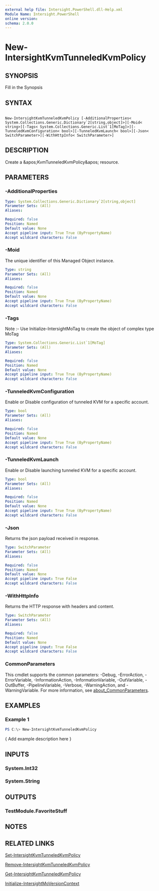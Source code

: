 ```yaml
---
external help file: Intersight.PowerShell.dll-Help.xml
Module Name: Intersight.PowerShell
online version:
schema: 2.0.0
---
```


# New-IntersightKvmTunneledKvmPolicy

## SYNOPSIS
Fill in the Synopsis

## SYNTAX

```

New-IntersightKvmTunneledKvmPolicy [-AdditionalProperties< System.Collections.Generic.Dictionary`2[string,object]>][-Moid< string>][-Tags< System.Collections.Generic.List`1[MoTag]>][-TunneledKvmConfiguration< bool>][-TunneledKvmLaunch< bool>][-Json< SwitchParameter>][-WithHttpInfo< SwitchParameter>]

```

## DESCRIPTION
Create a &amp;apos;KvmTunneledKvmPolicy&amp;apos; resource.

## PARAMETERS

### -AdditionalProperties


```yaml
Type: System.Collections.Generic.Dictionary`2[string,object]
Parameter Sets: (All)
Aliases:

Required: false
Position: Named
Default value: None
Accept pipeline input: True True (ByPropertyName)
Accept wildcard characters: False
```

### -Moid
The unique identifier of this Managed Object instance.

```yaml
Type: string
Parameter Sets: (All)
Aliases:

Required: false
Position: Named
Default value: None
Accept pipeline input: True True (ByPropertyName)
Accept wildcard characters: False
```

### -Tags


Note :- Use Initialize-IntersightMoTag to create the object of complex type MoTag

```yaml
Type: System.Collections.Generic.List`1[MoTag]
Parameter Sets: (All)
Aliases:

Required: false
Position: Named
Default value: None
Accept pipeline input: True True (ByPropertyName)
Accept wildcard characters: False
```

### -TunneledKvmConfiguration
Enable or Disable configuration of tunneled KVM for a specific account.

```yaml
Type: bool
Parameter Sets: (All)
Aliases:

Required: false
Position: Named
Default value: None
Accept pipeline input: True True (ByPropertyName)
Accept wildcard characters: False
```

### -TunneledKvmLaunch
Enable or Disable launching tunneled KVM for a specific account.

```yaml
Type: bool
Parameter Sets: (All)
Aliases:

Required: false
Position: Named
Default value: None
Accept pipeline input: True True (ByPropertyName)
Accept wildcard characters: False
```

### -Json
Returns the json payload received in response.

```yaml
Type: SwitchParameter
Parameter Sets: (All)
Aliases:

Required: false
Position: Named
Default value: None
Accept pipeline input: True False
Accept wildcard characters: False
```

### -WithHttpInfo
Returns the HTTP response with headers and content.

```yaml
Type: SwitchParameter
Parameter Sets: (All)
Aliases:

Required: false
Position: Named
Default value: None
Accept pipeline input: True False
Accept wildcard characters: False
```


### CommonParameters
This cmdlet supports the common parameters: -Debug, -ErrorAction, -ErrorVariable, -InformationAction, -InformationVariable, -OutVariable, -OutBuffer, -PipelineVariable, -Verbose, -WarningAction, and -WarningVariable. For more information, see [about_CommonParameters](http://go.microsoft.com/fwlink/?LinkID=113216).

## EXAMPLES

### Example 1
```powershell
PS C:\> New-IntersightKvmTunneledKvmPolicy
```

{ Add example description here }

## INPUTS

### System.Int32

### System.String

## OUTPUTS

### TestModule.FavoriteStuff

## NOTES

## RELATED LINKS

[Set-IntersightKvmTunneledKvmPolicy](./Set-IntersightKvmTunneledKvmPolicy.md)

[Remove-IntersightKvmTunneledKvmPolicy](./Remove-IntersightKvmTunneledKvmPolicy.md)

[Get-IntersightKvmTunneledKvmPolicy](./Get-IntersightKvmTunneledKvmPolicy.md)

[Initialize-IntersightMoVersionContext](./Initialize-IntersightMoVersionContext.md)
